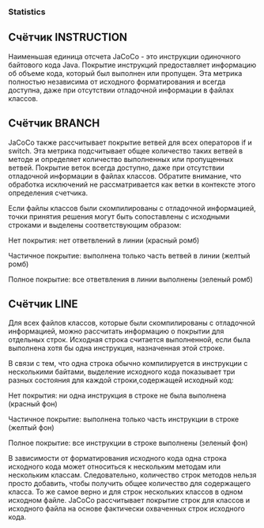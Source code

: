 ### Statistics

## Счётчик INSTRUCTION 
Наименьшая единица отсчета JaCoCo - это инструкции одиночного байтового кода Java.
Покрытие инструкций предоставляет информацию об объеме кода, который был выполнен или пропущен. 
Эта метрика полностью независима от исходного форматирования и всегда доступна, даже при отсутствии отладочной информации в файлах классов.

 ## Счётчик BRANCH
 JaCoCo также рассчитывает покрытие ветвей для всех операторов if и switch. Эта метрика подсчитывает общее количество таких ветвей в методе и определяет количество выполненных или пропущенных ветвей. Покрытие веток всегда доступно, даже при отсутствии отладочной информации в файлах классов. Обратите внимание, что обработка исключений не рассматривается как ветки в контексте этого определения счетчика.

Если файлы классов были скомпилированы с отладочной информацией, точки принятия решения могут быть сопоставлены с исходными строками и выделены соответствующим образом:

Нет покрытия: нет ответвлений в линии (красный ромб)

Частичное покрытие: выполнена только часть ветвей в линии (желтый ромб)

Полное покрытие: все ответвления в линии выполнены (зеленый ромб)

## Счётчик LINE

Для всех файлов классов, которые были скомпилированы с отладочной информацией, можно рассчитать информацию о покрытии для отдельных строк. 
Исходная строка считается выполненной, если была выполнена хотя бы одна инструкция, назначенная этой строке.

В связи с тем, что одна строка обычно компилируется в инструкции с несколькими байтами, выделение исходного кода показывает три разных состояния для каждой строки,содержащей исходный код:

Нет покрытия: 
ни одна инструкция в строке не была выполнена (красный фон)

Частичное покрытие:
выполнена только часть инструкции в строке (желтый фон)

Полное покрытие:
все инструкции в строке выполнены (зеленый фон)

В зависимости от форматирования исходного кода одна строка исходного кода может относиться к нескольким методам или нескольким классам.
Следовательно, количество строк методов нельзя просто добавить, чтобы получить общее количество для содержащего класса. 
То же самое верно и для строк нескольких классов в одном исходном файле.
JaCoCo рассчитывает покрытие строк для классов и исходного файла на основе фактически охваченных строк исходного кода.
